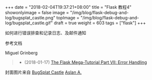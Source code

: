 +++
date = "2018-02-04T19:37:21+08:00"
title = "Flask 教程4"
showonlyimage = false
image = "/img/blog/flask-debug-and-log/bugsplat_castle.png"
topImage = "/img/blog/flask-debug-and-log/bugsplat_castle.gif"
draft = true
weight = 603
tags = ["flask"]
+++

如何进行错误排查和记录日志、及邮件通知
<!--more-->


参考文档

Miguel Grinberg

> - (2018-01-17) [The Flask Mega-Tutorial Part Ⅶ: Error Handling](https://blog.miguelgrinberg.com/post/the-flask-mega-tutorial-part-vii-error-handling)

封面图片来自 [BugSplat Castle](https://dribbble.com/shots/3408270-BugSplat-Castle) <a href="https://dribbble.com/reggid"><i class="fa fa-dribbble" aria-hidden="true"></i> Aslan A.</a>
